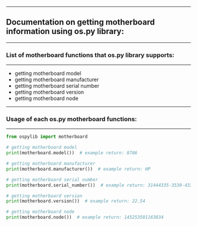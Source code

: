 ------------------------
## Documentation on getting motherboard information using os.py library:
------------------------
### List of motherboard functions that os.py library supports:
------------------------

* getting motherboard model
* getting motherboard manufacturer
* getting motherboard serial number
* getting motherboard version
* getting motherboard node

------------------------
### Usage of each os.py motherboard functions:
------------------------

```python
from ospylib import motherboard

# getting motherboard model
print(motherboard.model())  # example return: 8786

# getting motherboard manufacturer
print(motherboard.manufacturer())  # example return: HP

# getting motherboard serial number
print(motherboard.serial_number())  # example return: 31444335-3530-4331-5736-6C02E073D649

# getting motherboard version
print(motherboard.version())  # example return: 22.54

# getting motherboard node
print(motherboard.node())  # example return: 145253501163834
```